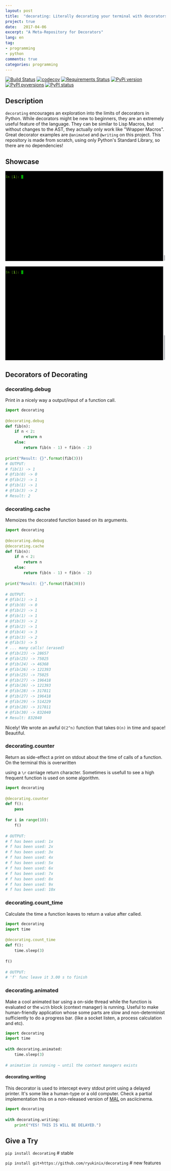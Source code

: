```yaml
---
layout: post
title:  "decorating: Literally decorating your terminal with decorators"
project: true
date:   2017-04-06
excerpt: "A Meta-Repository for Decorators"
lang: en
tag:
- programming
- python
comments: true
categories: programming
---
```


[![Build Status](https://travis-ci.org/ryukinix/decorating.svg?branch=master)](https://travis-ci.org/ryukinix/decorating)
[![codecov](https://codecov.io/gh/ryukinix/decorating/branch/master/graph/badge.svg)](https://codecov.io/gh/ryukinix/decorating)
[![Requirements Status](https://requires.io/github/ryukinix/decorating/requirements.svg?branch=master)](https://requires.io/github/ryukinix/decorating/requirements/?branch=master)
[![PyPi version](https://img.shields.io/pypi/v/decorating.svg)](https://pypi.python.org/pypi/decorating/)
[![PyPI pyversions](https://img.shields.io/pypi/pyversions/decorating.svg)](https://pypi.python.org/pypi/decorating/)
[![PyPI status](https://img.shields.io/pypi/status/decorating.svg)](https://pypi.python.org/pypi/decorating/)

## Description

`decorating` encourages an exploration into the limits of decorators in Python. While decorators might be new to beginners, they are an extremely useful feature of the language. They can be similar to Lisp Macros, but without changes to the AST, they actually only work like "Wrapper Macros". Great decorator examples are `@animated` and `@writing` on this project. This repository is made from scratch, using only Python's Standard Library, so there are no dependencies!



## Showcase

![animated-simple](../assets/posts/decorating/animated-simple.gif)

![animated-simple](../assets/posts/decorating/animated-nested.gif)

## Decorators of Decorating

### decorating.debug

Print in a nicely way a output/input of a function call.

```python
import decorating

@decorating.debug
def fib(n):
    if n < 2:
        return n
    else:
        return fib(n - 1) + fib(n - 2)

print("Result: {}".format(fib(3)))
# OUTPUT:
# fib(1) -> 1
# @fib(0) -> 0
# @fib(2) -> 1
# @fib(1) -> 1
# @fib(3) -> 2
# Result: 2
```



### decorating.cache

Memoizes the decorated function based on its arguments.

```python
import decorating

@decorating.debug
@decorating.cache
def fib(n):
    if n < 2:
        return n
    else:
        return fib(n - 1) + fib(n - 2)

print("Result: {}".format(fib(30)))

# OUTPUT:
# @fib(1) -> 1
# @fib(0) -> 0
# @fib(2) -> 1
# @fib(1) -> 1
# @fib(3) -> 2
# @fib(2) -> 1
# @fib(4) -> 3
# @fib(3) -> 2
# @fib(5) -> 5
# ... many calls! (erased)
# @fib(23) -> 28657
# @fib(25) -> 75025
# @fib(24) -> 46368
# @fib(26) -> 121393
# @fib(25) -> 75025
# @fib(27) -> 196418
# @fib(26) -> 121393
# @fib(28) -> 317811
# @fib(27) -> 196418
# @fib(29) -> 514229
# @fib(28) -> 317811
# @fib(30) -> 832040
# Result: 832040
```

Nicely! We wrote an awful `O(2^n)` function that takes `O(n)` in time and space! Beautiful.

### decorating.counter

Return as side-effect a print on stdout about the time of calls of a function. On the terminal this is overwritten

using a `\r` carriage return character. Sometimes is usefull to see a high frequent function is used on some algorithm.

```python
import decorating

@decorating.counter
def f():
    pass

for i in range(10):
    f()

# OUTPUT:
# f has been used: 1x
# f has been used: 2x
# f has been used: 3x
# f has been used: 4x
# f has been used: 5x
# f has been used: 6x
# f has been used: 7x
# f has been used: 8x
# f has been used: 9x
# f has been used: 10x
```

### **decorating.count_time**

Calculate the time a function leaves to return a value after called.

```python
import decorating
import time

@decorating.count_time
def f():
    time.sleep(3)

f()

# OUTPUT:
# 'f' func leave it 3.00 s to finish
```

### decorating.animated

Make a cool animated bar using a on-side thread while the function is evaluated or the `with` block (context manager) is running. Useful to make human-friendly application whose some parts are slow and non-determinist sufficiently to do a progress bar. (like a socket listen, a process calculation and etc).

```python
import decorating
import time

with decorating.animated:
	time.sleep(3)

# animation is running ~ until the context managers exists
```

#### decorating.writing

This decorator is used to intercept every stdout print using a delayed printer. It's some like a human-type or a old computer. Check a partial implementation this on a non-released version of [MAL](https://asciinema.org/a/ctt1rozymvsqmeipc1zrqhsxb) on asciicinema.

```python
import decorating

with decorating.writing:
	print("YES! THIS IS WILL BE DELAYED.")
```



## Give a Try

`pip install decorating` # stable

`pip install git+https://github.com/ryukinix/decorating` # new features
